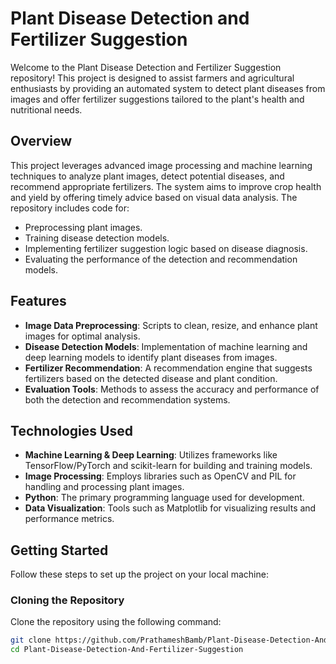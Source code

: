 # Plant Disease Detection and Fertilizer Suggestion

Welcome to the Plant Disease Detection and Fertilizer Suggestion repository! This project is designed to assist farmers and agricultural enthusiasts by providing an automated system to detect plant diseases from images and offer fertilizer suggestions tailored to the plant's health and nutritional needs.

## Overview

This project leverages advanced image processing and machine learning techniques to analyze plant images, detect potential diseases, and recommend appropriate fertilizers. The system aims to improve crop health and yield by offering timely advice based on visual data analysis. The repository includes code for:
- Preprocessing plant images.
- Training disease detection models.
- Implementing fertilizer suggestion logic based on disease diagnosis.
- Evaluating the performance of the detection and recommendation models.

## Features

- **Image Data Preprocessing**: Scripts to clean, resize, and enhance plant images for optimal analysis.
- **Disease Detection Models**: Implementation of machine learning and deep learning models to identify plant diseases from images.
- **Fertilizer Recommendation**: A recommendation engine that suggests fertilizers based on the detected disease and plant condition.
- **Evaluation Tools**: Methods to assess the accuracy and performance of both the detection and recommendation systems.

## Technologies Used

- **Machine Learning & Deep Learning**: Utilizes frameworks like TensorFlow/PyTorch and scikit-learn for building and training models.
- **Image Processing**: Employs libraries such as OpenCV and PIL for handling and processing plant images.
- **Python**: The primary programming language used for development.
- **Data Visualization**: Tools such as Matplotlib for visualizing results and performance metrics.

## Getting Started

Follow these steps to set up the project on your local machine:

### Cloning the Repository

Clone the repository using the following command:

```bash
git clone https://github.com/PrathameshBamb/Plant-Disease-Detection-And-Fertilizer-Suggestion.git
cd Plant-Disease-Detection-And-Fertilizer-Suggestion
